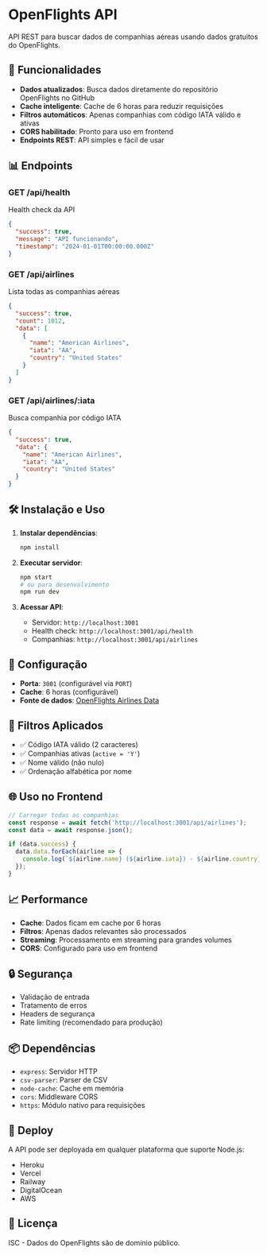 # OpenFlights API

API REST para buscar dados de companhias aéreas usando dados gratuitos do OpenFlights.

## 🚀 Funcionalidades

- **Dados atualizados**: Busca dados diretamente do repositório OpenFlights no GitHub
- **Cache inteligente**: Cache de 6 horas para reduzir requisições
- **Filtros automáticos**: Apenas companhias com código IATA válido e ativas
- **CORS habilitado**: Pronto para uso em frontend
- **Endpoints REST**: API simples e fácil de usar

## 📊 Endpoints

### GET /api/health
Health check da API
```json
{
  "success": true,
  "message": "API funcionando",
  "timestamp": "2024-01-01T00:00:00.000Z"
}
```

### GET /api/airlines
Lista todas as companhias aéreas
```json
{
  "success": true,
  "count": 1012,
  "data": [
    {
      "name": "American Airlines",
      "iata": "AA",
      "country": "United States"
    }
  ]
}
```

### GET /api/airlines/:iata
Busca companhia por código IATA
```json
{
  "success": true,
  "data": {
    "name": "American Airlines",
    "iata": "AA",
    "country": "United States"
  }
}
```

## 🛠️ Instalação e Uso

1. **Instalar dependências**:
   ```bash
   npm install
   ```

2. **Executar servidor**:
   ```bash
   npm start
   # ou para desenvolvimento
   npm run dev
   ```

3. **Acessar API**:
   - Servidor: `http://localhost:3001`
   - Health check: `http://localhost:3001/api/health`
   - Companhias: `http://localhost:3001/api/airlines`

## 🔧 Configuração

- **Porta**: `3001` (configurável via `PORT`)
- **Cache**: 6 horas (configurável)
- **Fonte de dados**: [OpenFlights Airlines Data](https://raw.githubusercontent.com/jpatokal/openflights/master/data/airlines.dat)

## 📝 Filtros Aplicados

- ✅ Código IATA válido (2 caracteres)
- ✅ Companhias ativas (`active = 'Y'`)
- ✅ Nome válido (não nulo)
- ✅ Ordenação alfabética por nome

## 🌐 Uso no Frontend

```javascript
// Carregar todas as companhias
const response = await fetch('http://localhost:3001/api/airlines');
const data = await response.json();

if (data.success) {
  data.data.forEach(airline => {
    console.log(`${airline.name} (${airline.iata}) - ${airline.country}`);
  });
}
```

## 📈 Performance

- **Cache**: Dados ficam em cache por 6 horas
- **Filtros**: Apenas dados relevantes são processados
- **Streaming**: Processamento em streaming para grandes volumes
- **CORS**: Configurado para uso em frontend

## 🔒 Segurança

- Validação de entrada
- Tratamento de erros
- Headers de segurança
- Rate limiting (recomendado para produção)

## 📦 Dependências

- `express`: Servidor HTTP
- `csv-parser`: Parser de CSV
- `node-cache`: Cache em memória
- `cors`: Middleware CORS
- `https`: Módulo nativo para requisições

## 🚀 Deploy

A API pode ser deployada em qualquer plataforma que suporte Node.js:
- Heroku
- Vercel
- Railway
- DigitalOcean
- AWS

## 📄 Licença

ISC - Dados do OpenFlights são de domínio público.
